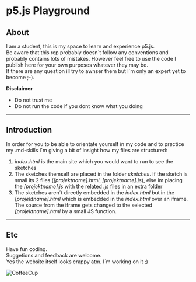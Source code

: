 # p5.js Playground

## About

 I am a student, this is my space to learn and experience p5.js.  
 Be aware that this rep probably doesn´t follow any conventions and probably contains lots of mistakes.
 However feel free to use the code I publish here for your own purposes whatever they may be.  
 If there are any question ill try to awnser them but I´m only an expert yet to become ;-).

 **Disclaimer**
 - Do not trust me
 - Do not run the code if you dont know what you doing

---

## Introduction

 In order for you to be able to orientate yourself in my code and to practice my .md-skills I´m giving a bit of insight how my files are structured:

 1. _index.html_ is the main site which you would want to run to see the sketches
 2. The sketches themself are placed in the folder _sketches_. If the sketch is small its 2 files (_\[projektname\].html_, _\[projektname\].js_), else im placing the _\[projektname\].js_ with the related _.js_ files in an extra folder
 3. The sketches aren´t directly embedded in the _index.html_ but in the _\[projektname\].html_ which is embedded in the _index.html_ over an iframe. The source from the iframe gets changed to the selected _\[projektname\].html_ by a small JS function.

---

## Etc

 Have fun coding.  
 Suggetions and feedback are welcome.  
 Yes the website itself looks crappy atm. I´m working on it ;)

 ![CoffeeCup](https://upload.wikimedia.org/wikipedia/commons/thumb/1/1d/Emojione_2615.svg/1024px-Emojione_2615.svg.png "Good Coffee")